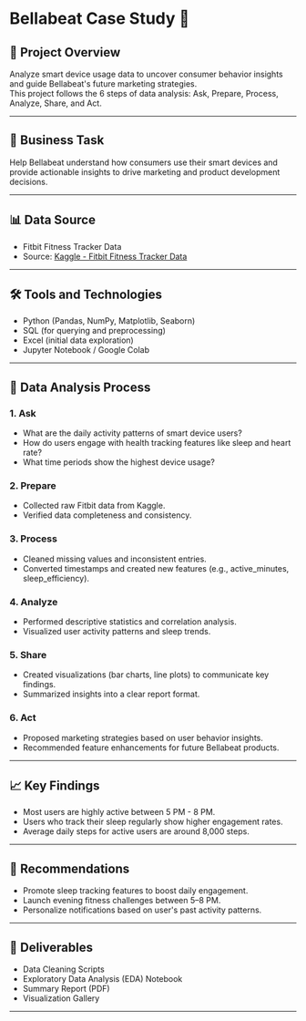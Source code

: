 # Bellabeat Case Study 🚀

## 📖 Project Overview
Analyze smart device usage data to uncover consumer behavior insights and guide Bellabeat's future marketing strategies.  
This project follows the 6 steps of data analysis: Ask, Prepare, Process, Analyze, Share, and Act.

---

## 🎯 Business Task
Help Bellabeat understand how consumers use their smart devices and provide actionable insights to drive marketing and product development decisions.

---

## 📊 Data Source
- Fitbit Fitness Tracker Data
- Source: [Kaggle - Fitbit Fitness Tracker Data](https://www.kaggle.com/arashnic/fitbit)

---

## 🛠️ Tools and Technologies
- Python (Pandas, NumPy, Matplotlib, Seaborn)
- SQL (for querying and preprocessing)
- Excel (initial data exploration)
- Jupyter Notebook / Google Colab

---

## 🧠 Data Analysis Process

### 1. Ask
- What are the daily activity patterns of smart device users?
- How do users engage with health tracking features like sleep and heart rate?
- What time periods show the highest device usage?

### 2. Prepare
- Collected raw Fitbit data from Kaggle.
- Verified data completeness and consistency.

### 3. Process
- Cleaned missing values and inconsistent entries.
- Converted timestamps and created new features (e.g., active_minutes, sleep_efficiency).

### 4. Analyze
- Performed descriptive statistics and correlation analysis.
- Visualized user activity patterns and sleep trends.

### 5. Share
- Created visualizations (bar charts, line plots) to communicate key findings.
- Summarized insights into a clear report format.

### 6. Act
- Proposed marketing strategies based on user behavior insights.
- Recommended feature enhancements for future Bellabeat products.

---

## 📈 Key Findings
- Most users are highly active between 5 PM - 8 PM.
- Users who track their sleep regularly show higher engagement rates.
- Average daily steps for active users are around 8,000 steps.

---

## 🚀 Recommendations
- Promote sleep tracking features to boost daily engagement.
- Launch evening fitness challenges between 5–8 PM.
- Personalize notifications based on user's past activity patterns.

---

## 📑 Deliverables
- Data Cleaning Scripts
- Exploratory Data Analysis (EDA) Notebook
- Summary Report (PDF)
- Visualization Gallery

---
